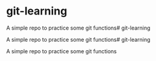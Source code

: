 # git-learning

A simple repo to practice some git functions# git-learning

A simple repo to practice some git functions# git-learning

A simple repo to practice some git functions
